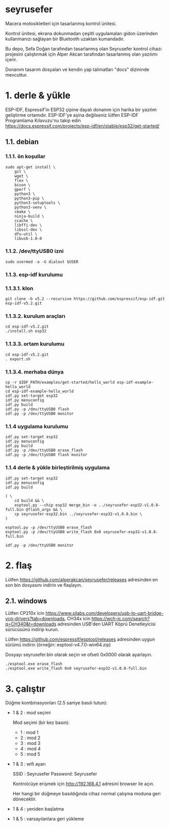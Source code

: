 # seyrusefer

Macera motosikletleri için tasarlanmış kontrol ünitesi.

Kontrol ünitesi, ekrana dokunmadan çeşitli uygulamaları gidon üzerinden
kullanmanızı sağlayan bir Bluetooth uzaktan kumandadır.

Bu depo, Sefa Doğan tarafından tasarlanmış olan Seyrusefer kontrol cihazı
projesini çalıştırmak için Alper Akcan tarafından tasarlanmış olan yazılımı
içerir.

Donanım tasarım dosyaları ve kendin yap talimatları "docs" dizininde mevcuttur.

# 1. derle & yükle

ESP-IDF, Espressif'in ESP32 çipine dayalı donanım için harika bir yazılım geliştirme ortamıdır.
ESP-IDF'ye aşina değilseniz lütfen ESP-IDF Programlama Kılavuzu'nu takip edin
https://docs.espressif.com/projects/esp-idf/en/stable/esp32/get-started/

## 1.1. debian

### 1.1.1. ön koşullar

    sudo apt-get install \
        git \
        wget \
        flex \
        bison \
        gperf \
        python3 \
        python3-pip \
        python3-setuptools \
        python3-venv \
        cmake \
        ninja-build \
        ccache \
        libffi-dev \
        libssl-dev \
        dfu-util \
        libusb-1.0-0

### 1.1.2. /dev/ttyUSB0 izni

    sudo usermod -a -G dialout $USER

### 1.1.3. esp-idf kurulumu

### 1.1.3.1. klon

    git clone -b v5.2 --recursive https://github.com/espressif/esp-idf.git esp-idf-v5.2.git

### 1.1.3.2. kurulum araçları

    cd esp-idf-v5.2.git
    ./install.sh esp32

### 1.1.3.3. ortam kurulumu

    cd esp-idf-v5.2.git
    . export.sh

### 1.1.3.4. merhaba dünya

    cp -r $IDF_PATH/examples/get-started/hello_world esp-idf-example-hello_world
    cd esp-idf-example-hello_world
    idf.py set-target esp32
    idf.py menuconfig
    idf.py build
    idf.py -p /dev/ttyUSB0 flash
    idf.py -p /dev/ttyUSB0 monitor

### 1.1.4 uygulama kurulumu

    idf.py set-target esp32
    idf.py menuconfig
    idf.py build
    idf.py -p /dev/ttyUSB0 erase_flash
    idf.py -p /dev/ttyUSB0 flash monitor

### 1.1.4 derle & yükle birleştirilmiş uygulama

    idf.py set-target esp32
    idf.py menuconfig
    idf.py build

    ( \
        cd build && \
        esptool.py --chip esp32 merge_bin -o ../seyrusefer-esp32-v1.0.8-full.bin @flash_args && \
        cp seyrusefer-esp32.bin ../seyrusefer-esp32-v1.0.8.bin \
    )

    esptool.py -p /dev/ttyUSB0 erase_flash
    esptool.py -p /dev/ttyUSB0 write_flash 0x0 seyrusefer-esp32-v1.0.8-full.bin

    idf.py -p /dev/ttyUSB0 monitor

# 2. flaş

Lütfen https://github.com/alperakcan/seyrusefer/releases adresinden
en son bin dosyasını indirin ve flaşlayın.

## 2.1. windows

Lütfen CP210x icin https://www.silabs.com/developers/usb-to-uart-bridge-vcp-drivers?tab=downloads,
CH34x icin https://wch-ic.com/search?q=CH340&t=downloads
adresinden USB'den UART Köprü Denetleyicisi sürücüsünü indirip kurun.

Lütfen https://github.com/espressif/esptool/releases adresinden
uygun sürümü indirin (örneğin: esptool-v4.7.0-win64.zip)

Dosyayı seyrusefer.bin olarak seçin ve ofseti 0x0000 olarak ayarlayın.

    ./esptool.exe erase_flash
    ./esptool.exe write_flash 0x0 seyrusefer-esp32-v1.0.8-full.bin

# 3. çalıştır

Düğme kombinasyonları (2.5 saniye basılı tutun):
  - 1 & 2 : mod seçimi

    Mod seçimi (bir kez basın):
      - 1 : mod 1
      - 2 : mod 2
      - 3 : mod 3
      - 4 : mod 4
      - 5 : mod 5

  - 1 & 3 : wifi ayarı

    SSID    : Seyrusefer
    Password: Seyrusefer

    Kontrolcüye erişmek için http://192.168.4.1 adresini browser ile açın.

    Her hangi bir düğmeye basıldığında cihaz normal çalışma moduna geri dönecektir.

  - 1 & 4 : yeniden başlatma
  - 1 & 5 : varsayılanlara geri yükleme
